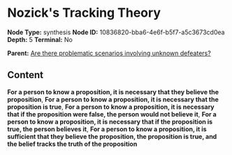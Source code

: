 # Nozick's Tracking Theory

**Node Type:** synthesis
**Node ID:** 10836820-bba6-4e6f-b5f7-a5c3673cd0ea
**Depth:** 5
**Terminal:** No

**Parent:** [Are there problematic scenarios involving unknown defeaters?](are-there-problematic-scenarios-involving-unknown-defeaters-antithesis-70673137-19d9-4725-9f67-1317408704b4.md)

## Content

**For a person to know a proposition, it is necessary that they believe the proposition**, **For a person to know a proposition, it is necessary that the proposition is true**, **For a person to know a proposition, it is necessary that if the proposition were false, the person would not believe it**, **For a person to know a proposition, it is necessary that if the proposition is true, the person believes it**, **For a person to know a proposition, it is sufficient that they believe the proposition, the proposition is true, and the belief tracks the truth of the proposition**

